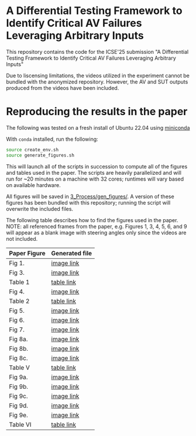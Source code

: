 # A Differential Testing Framework to Identify Critical AV Failures Leveraging Arbitrary Inputs
This repository contains the code for the ICSE'25 submission "A Differential Testing Framework to Identify Critical AV Failures Leveraging Arbitrary Inputs"

Due to liscensing limitations, the videos utilized in the experiment cannot be bundled with the anonymized repository. However, the AV and SUT outputs produced from the videos have been included.

# Reproducing the results in the paper
The following was tested on a fresh install of Ubuntu 22.04 using [miniconda](https://docs.conda.io/projects/conda/en/latest/user-guide/install/linux.html)

With `conda` installed, run the following:

```bash
source create_env.sh
source generate_figures.sh
```

This will launch all of the scripts in succession to compute all of the figures and tables used in the paper. The scripts are heavily parallelized and will run for ~20 minutes on a machine with 32 cores; runtimes will vary based on available hardware.

All figures will be saved in [3_Process/gen_figures/](3_Process/gen_figures). A version of these figures has been bundled with this repository; running the script will overwrite the included files.

The following table describes how to find the figures used in the paper.
NOTE: all referenced frames from the paper, e.g. Figures 1, 3, 4, 5, 6, and 9 will appear as a blank image with steering angles only since the videos are not included.


| Paper Figure | Generated file |
|-------|--------|
| Fig 1.| [image link](3_Process/gen_figures/referenced_examples/sut4/External_Jutah/cache/011_Chicago_Billionaires_Millionaires_Lake_Shore_Mansions_The_North_Shore_15/011_Chicago_Billionaires_Millionaires_Lake_Shore_Mansions_The_North_Shore_15_frame3465.png) |
| Fig 3.| [image link](3_Process/gen_figures/referenced_examples/sut4/OpenPilot_2k19/cache/video_0320_15/video_0320_15_frame404.png) |
| Table 1| [table link](3_Process/gen_figures/referenced_examples/sut4/OpenPilot_2k19/cache/video_0320_15/output_404.txt) |
| Fig 4.| [image link](3_Process/gen_figures/referenced_examples/sut4/OpenPilot_2k19/cache/video_0869_15/video_0869_15_frame222.png) |
| Table 2| [table link](3_Process/gen_figures/referenced_examples/sut4/OpenPilot_2k19/cache/video_0869_15/output_222.txt) |
| Fig 5.| [image link](3_Process/gen_figures/referenced_examples/sut4/OpenPilot_2k19/cache/video_0171_15/video_0171_15_frame252.png) |
| Fig 6.| [image link](3_Process/gen_figures/referenced_examples/sut4/OpenPilot_2k19/cache/video_0284_15/video_0284_15_frame190.png) |
| Fig 7.| [image link](3_Process/gen_figures/conf_cdf.png) |
| Fig 8a.| [image link](3_Process/gen_figures/OpenPilot_2016_conf_vs_value_hist_sut_2023_06_90__5line.png) |
| Fig 8b.| [image link](3_Process/gen_figures/OpenPilot_2k19_conf_vs_value_hist_sut_2023_06_90__5line.png) |
| Fig 8c.| [image link](3_Process/gen_figures/External_Jutah_conf_vs_value_hist_sut_2023_06_90__5line.png) |
| Table V | [table link](3_Process/gen_figures/table5.txt) |
| Fig 9a.| [image link](3_Process/gen_figures/referenced_examples/sut4/External_Jutah/cache/011_Chicago_Billionaires_Millionaires_Lake_Shore_Mansions_The_North_Shore_15/011_Chicago_Billionaires_Millionaires_Lake_Shore_Mansions_The_North_Shore_15_frame3465.png) |
| Fig 9b.| [image link](3_Process/gen_figures/referenced_examples/sut4/External_Jutah/cache/011_Chicago_Billionaires_Millionaires_Lake_Shore_Mansions_The_North_Shore_15/011_Chicago_Billionaires_Millionaires_Lake_Shore_Mansions_The_North_Shore_15_frame3466.png) |
| Fig 9c.| [image link](3_Process/gen_figures/referenced_examples/sut4/External_Jutah/cache/011_Chicago_Billionaires_Millionaires_Lake_Shore_Mansions_The_North_Shore_15/011_Chicago_Billionaires_Millionaires_Lake_Shore_Mansions_The_North_Shore_15_frame3467.png) |
| Fig 9d.| [image link](3_Process/gen_figures/referenced_examples/sut4/External_Jutah/cache/011_Chicago_Billionaires_Millionaires_Lake_Shore_Mansions_The_North_Shore_15/011_Chicago_Billionaires_Millionaires_Lake_Shore_Mansions_The_North_Shore_15_frame3468.png) |
| Fig 9e.| [image link](3_Process/gen_figures/referenced_examples/sut4/External_Jutah/cache/011_Chicago_Billionaires_Millionaires_Lake_Shore_Mansions_The_North_Shore_15/011_Chicago_Billionaires_Millionaires_Lake_Shore_Mansions_The_North_Shore_15_frame3469.png) |
| Table VI | [table link](3_Process/gen_figures/table6.txt) |
